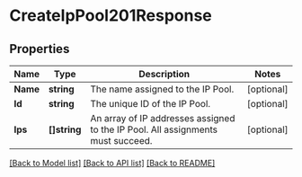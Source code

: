 # CreateIpPool201Response

## Properties

Name | Type | Description | Notes
------------ | ------------- | ------------- | -------------
**Name** | **string** | The name assigned to the IP Pool. |[optional] 
**Id** | **string** | The unique ID of the IP Pool. |[optional] 
**Ips** | **[]string** | An array of IP addresses assigned to the IP Pool. All assignments must succeed. |[optional] 

[[Back to Model list]](../README.md#documentation-for-models) [[Back to API list]](../README.md#documentation-for-api-endpoints) [[Back to README]](../README.md)



